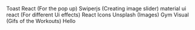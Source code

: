 Toast React (For the pop up)
Swiperjs (Creating image slider)
material ui react (For different Ui effects)
React Icons
Unsplash (Images)
Gym Visual (Gifs of the Workouts)
Hello
